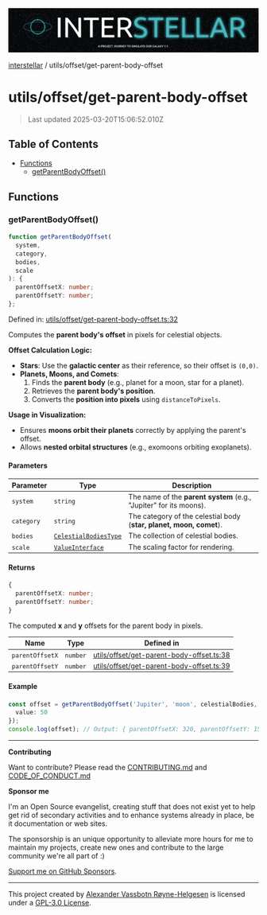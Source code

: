 <div><img alt="SPECCER logo" src="https://raw.githubusercontent.com/phun-ky/interstellar/main/public/interstellar-header.png" style="max-height:120px;"/></div>

[interstellar](../../README.md) / utils/offset/get-parent-body-offset

# utils/offset/get-parent-body-offset

> Last updated 2025-03-20T15:06:52.010Z

## Table of Contents

- [Functions](#functions)
  - [getParentBodyOffset()](#getparentbodyoffset)

## Functions

### getParentBodyOffset()

```ts
function getParentBodyOffset(
  system,
  category,
  bodies,
  scale
): {
  parentOffsetX: number;
  parentOffsetY: number;
};
```

Defined in:
[utils/offset/get-parent-body-offset.ts:32](https://github.com/phun-ky/interstellar/blob/main/src/utils/offset/get-parent-body-offset.ts#L32)

Computes the **parent body's offset** in pixels for celestial objects.

**Offset Calculation Logic:**

- **Stars**: Use the **galactic center** as their reference, so their offset is
  `(0,0)`.
- **Planets, Moons, and Comets**:
  1. Finds the **parent body** (e.g., planet for a moon, star for a planet).
  2. Retrieves the **parent body's position**.
  3. Converts the **position into pixels** using `distanceToPixels`.

**Usage in Visualization:**

- Ensures **moons orbit their planets** correctly by applying the parent's
  offset.
- Allows **nested orbital structures** (e.g., exomoons orbiting exoplanets).

#### Parameters

| Parameter  | Type                                                                         | Description                                                         |
| ---------- | ---------------------------------------------------------------------------- | ------------------------------------------------------------------- |
| `system`   | `string`                                                                     | The name of the **parent system** (e.g., "Jupiter" for its moons).  |
| `category` | `string`                                                                     | The category of the celestial body (**star, planet, moon, comet**). |
| `bodies`   | [`CelestialBodiesType`](../../types/celestial-bodies.md#celestialbodiestype) | The collection of celestial bodies.                                 |
| `scale`    | [`ValueInterface`](../../types/distance.md#valueinterface)                   | The scaling factor for rendering.                                   |

#### Returns

```ts
{
  parentOffsetX: number;
  parentOffsetY: number;
}
```

The computed **x** and **y** offsets for the parent body in pixels.

| Name            | Type     | Defined in                                                                                                                                    |
| --------------- | -------- | --------------------------------------------------------------------------------------------------------------------------------------------- |
| `parentOffsetX` | `number` | [utils/offset/get-parent-body-offset.ts:38](https://github.com/phun-ky/interstellar/blob/main/src/utils/offset/get-parent-body-offset.ts#L38) |
| `parentOffsetY` | `number` | [utils/offset/get-parent-body-offset.ts:39](https://github.com/phun-ky/interstellar/blob/main/src/utils/offset/get-parent-body-offset.ts#L39) |

#### Example

```ts
const offset = getParentBodyOffset('Jupiter', 'moon', celestialBodies, {
  value: 50
});
console.log(offset); // Output: { parentOffsetX: 320, parentOffsetY: 150 }
```

---

**Contributing**

Want to contribute? Please read the
[CONTRIBUTING.md](https://github.com/phun-ky/interstellar/blob/main/CONTRIBUTING.md)
and
[CODE_OF_CONDUCT.md](https://github.com/phun-ky/interstellar/blob/main/CODE_OF_CONDUCT.md)

**Sponsor me**

I'm an Open Source evangelist, creating stuff that does not exist yet to help
get rid of secondary activities and to enhance systems already in place, be it
documentation or web sites.

The sponsorship is an unique opportunity to alleviate more hours for me to
maintain my projects, create new ones and contribute to the large community
we're all part of :)

[Support me on GitHub Sponsors](https://github.com/sponsors/phun-ky).

---

This project created by [Alexander Vassbotn Røyne-Helgesen](http://phun-ky.net)
is licensed under a
[GPL-3.0 License](https://choosealicense.com/licenses/gpl-3.0/).
